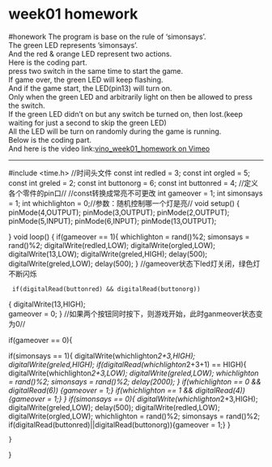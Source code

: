 # week01 homework
#honework
The program is base on the rule of ‘simonsays’.<br>
The green LED represents ’simonsays’.<br>
And the red & orange LED represent two actions.<br>
Here is the coding part.<br>
press two switch in the same time to start the game.<br>
If game over, the green LED will keep flashing.<br>
And if the game start, the LED(pin13) will turn on.<br>
Only when the green LED and arbitrarily light on then be allowed to press the switch.<br>
If the green LED didn’t on but any switch be turned on, then lost.(keep waiting for just a second to skip the green LED)<br>
All the LED will be turn on randomly during the game is running.<br>
Below is the coding part.<br>
And here is the video link:[vino_week01_homework on Vimeo](https://vimeo.com/364530183)<br>
- - - -
#include <time.h>
//时间头文件
const int redled = 3;
const int orgled = 5;
const int greled = 2;
const int buttonorg = 6;
const int buttonred = 4;
//定义各个零件的pin口//
//const转换成常亮不可更改
int gameover = 1;
int simonsays = 1;
int whichlighton = 0;//参数：随机控制哪一个灯是亮//
void setup() {
  pinMode(4,OUTPUT);
  pinMode(3,OUTPUT);
  pinMode(2,OUTPUT);
  pinMode(5,INPUT);
  pinMode(6,INPUT); 
  pinMode(13,OUTPUT); 

}
void loop() {
  if(gameover == 1){
    whichlighton = rand()%2;
    simonsays = rand()%2;
    digitalWrite(redled,LOW);
    digitalWrite(orgled,LOW);
    digitalWrite(13,LOW); 
    digitalWrite(greled,HIGH); 
    delay(500);
    digitalWrite(greled,LOW);
    delay(500); 
    } //gameover状态下led灯关闭，绿色灯不断闪烁
    
     if(digitalRead(buttonred) && digitalRead(buttonorg))
  {
    digitalWrite(13,HIGH);  
    gameover = 0;
    }
  //如果两个按钮同时按下，则游戏开始，此时ganmeover状态变为0//

  if(gameover == 0){
    
   if(simonsays == 1){
    digitalWrite(whichlighton*2+3,HIGH);
    digitalWrite(greled,HIGH);
    if(digitalRead(whichlighton*2+3+1) == HIGH){
      digitalWrite(whichlighton*2+3,LOW);
      digitalWrite(greled,LOW);
      whichlighton = rand()%2;
      simonsays = rand()%2;
      delay(2000);
      }
    if(whichlighton == 0 && digitalRead(6))
    {gameover = 1;}
    if(whichlighton == 1 && digitalRead(4))
    {gameover = 1;}
   }
   if(simonsays == 0){
    digitalWrite(whichlighton*2+3,HIGH);
    digitalWrite(greled,LOW);
    delay(500);
    digitalWrite(redled,LOW);
    digitalWrite(orgled,LOW);
    whichlighton = rand()%2;
    simonsays = rand()%2;  
    if(digitalRead(buttonred)||digitalRead(buttonorg)){gameover = 1;} 
    }
    
    }
}
